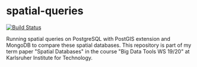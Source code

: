 # spatial-queries

[![Build Status](https://travis-ci.com/JennyMuenk/spatial-queries.svg?branch=master)](https://travis-ci.com/JennyMuenk/spatial-queries)

Running spatial queries on PostgreSQL with PostGIS extension and MongoDB to compare these spatial databases.
This repository is part of my term paper "Spatial Databases" in the course "Big Data Tools WS 19/20" at Karlsruher Institute for Technology.
